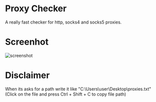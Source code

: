 # Proxy Checker
A really fast checker for http, socks4 and socks5 proxies.

<h1>Screenhot</h1>
<img align="left" alt="screenshot" src="https://github.com/yabelo/Proxy-Checker-By-Yablo/assets/111225417/f826c123-c65b-4cfd-892a-97b44ef4e3b6" />

<br/>
<h1>Disclaimer</h1>
When its asks for a path write it like "C:\Users\user\Desktop\proxies.txt" (Click on the file and press Ctrl + Shift + C to copy file path)

